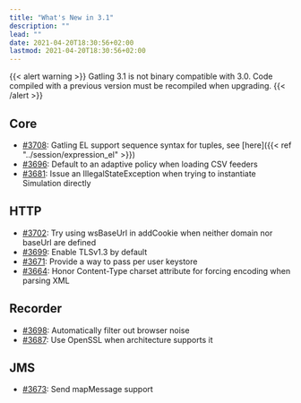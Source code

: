 ```yaml
---
title: "What's New in 3.1"
description: ""
lead: ""
date: 2021-04-20T18:30:56+02:00
lastmod: 2021-04-20T18:30:56+02:00
---
```


{{< alert warning >}}
Gatling 3.1 is not binary compatible with 3.0. Code compiled with a previous version must be recompiled when upgrading.
{{< /alert >}}

## Core

* [#3708](https://github.com/gatling/gatling/issues/3708): Gatling EL support sequence syntax for tuples, see [here]({{< ref "../session/expression_el" >}})
* [#3696](https://github.com/gatling/gatling/issues/3696): Default to an adaptive policy when loading CSV feeders
* [#3681](https://github.com/gatling/gatling/issues/3681): Issue an IllegalStateException when trying to instantiate Simulation directly

## HTTP

* [#3702](https://github.com/gatling/gatling/issues/3702): Try using wsBaseUrl in addCookie when neither domain nor baseUrl are defined
* [#3699](https://github.com/gatling/gatling/issues/3699): Enable TLSv1.3 by default
* [#3671](https://github.com/gatling/gatling/issues/3671): Provide a way to pass per user keystore
* [#3664](https://github.com/gatling/gatling/issues/3664): Honor Content-Type charset attribute for forcing encoding when parsing XML

## Recorder

* [#3698](https://github.com/gatling/gatling/issues/3698): Automatically filter out browser noise
* [#3687](https://github.com/gatling/gatling/issues/3687): Use OpenSSL when architecture supports it

## JMS

* [#3673](https://github.com/gatling/gatling/issues/3673): Send mapMessage support
